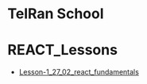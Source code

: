 # TelRan School

# REACT_Lessons

- [Lesson-1_27_02_react_fundamentals](https://github.com/AlexDolz/REACT_Lessons/tree/main/lesson_1_27_02)
